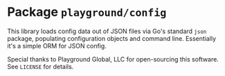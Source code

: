 # Package `playground/config`

This library loads config data out of JSON files via Go's standard `json` package, populating configuration objects and command line. Essentially it's a simple ORM for JSON config.

Special thanks to Playground Global, LLC for open-sourcing this software. See `LICENSE` for details.

